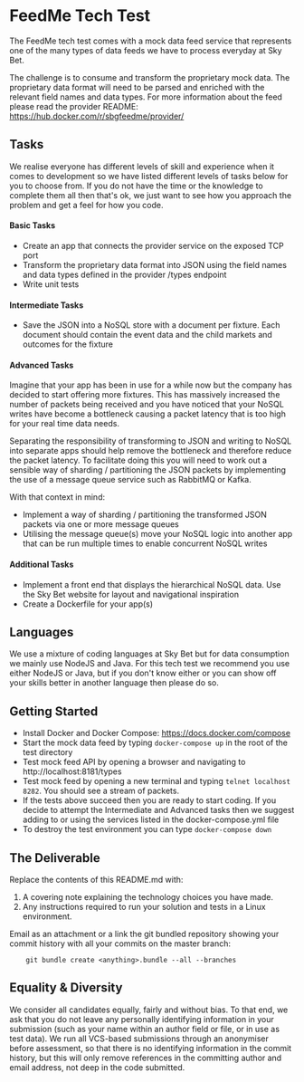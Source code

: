 # FeedMe Tech Test

The FeedMe tech test comes with a mock data feed service that represents one of the many types of data feeds we have to process everyday at Sky Bet.

The challenge is to consume and transform the proprietary mock data. The proprietary data format will need to be parsed and enriched with the relevant field names and data types. For more information about the feed please read the provider README: https://hub.docker.com/r/sbgfeedme/provider/

## Tasks

We realise everyone has different levels of skill and experience when it comes to development so we have listed different levels of tasks below for you to choose from. If you do not have the time or the knowledge to complete them all then that's ok, we just want to see how you approach the problem and get a feel for how you code.

#### Basic Tasks
* Create an app that connects the provider service on the exposed TCP port
* Transform the proprietary data format into JSON using the field names and data types defined in the provider /types endpoint
* Write unit tests

#### Intermediate Tasks
* Save the JSON into a NoSQL store with a document per fixture. Each document should contain the event data and the child markets and outcomes for the fixture

#### Advanced Tasks
Imagine that your app has been in use for a while now but the company has decided to start offering more fixtures. This has massively increased the number of packets being received and you have noticed that your NoSQL writes have become a bottleneck causing a packet latency that is too high for your real time data needs.

Separating the responsibility of transforming to JSON and writing to NoSQL into separate apps should help remove the bottleneck and therefore reduce the packet latency. To facilitate doing this you will need to work out a sensible way of sharding / partitioning the JSON packets by implementing the use of a message queue service such as RabbitMQ or Kafka. 

With that context in mind:

* Implement a way of sharding / partitioning the transformed JSON packets via one or more message queues
* Utilising the message queue(s) move your NoSQL logic into another app that can be run multiple times to enable concurrent NoSQL writes

#### Additional Tasks
* Implement a front end that displays the hierarchical NoSQL data. Use the Sky Bet website for layout and navigational inspiration
* Create a Dockerfile for your app(s)

## Languages

We use a mixture of coding languages at Sky Bet but for data consumption we mainly use NodeJS and Java. For this tech test we recommend you use either NodeJS or Java, but if you don't know either or you can show off your skills better in another language then please do so.

## Getting Started

* Install Docker and Docker Compose: https://docs.docker.com/compose
* Start the mock data feed by typing `docker-compose up` in the root of the test directory
* Test mock feed API by opening a browser and navigating to http://localhost:8181/types
* Test mock feed by opening a new terminal and typing `telnet localhost 8282`. You should see a stream of packets.
* If the tests above succeed then you are ready to start coding. If you decide to attempt the Intermediate and Advanced tasks then we suggest adding to or using the services listed in the docker-compose.yml file
* To destroy the test environment you can type `docker-compose down`

## The Deliverable

Replace the contents of this README.md with:

  1. A covering note explaining the technology choices you have made.
  1. Any instructions required to run your solution and tests in a Linux environment.

Email as an attachment or a link the git bundled repository showing your commit history with all your commits on the master branch:

        git bundle create <anything>.bundle --all --branches

## Equality & Diversity

We consider all candidates equally, fairly and without bias.  To that end, we ask that you do not leave any personally identifying information in your submission (such as your name within an author field or file, or in use as test data).  We run all VCS-based submissions through an anonymiser before assessment, so that there is no identifying information in the commit history, but this will only remove references in the committing author and email address, not deep in the code submitted.
